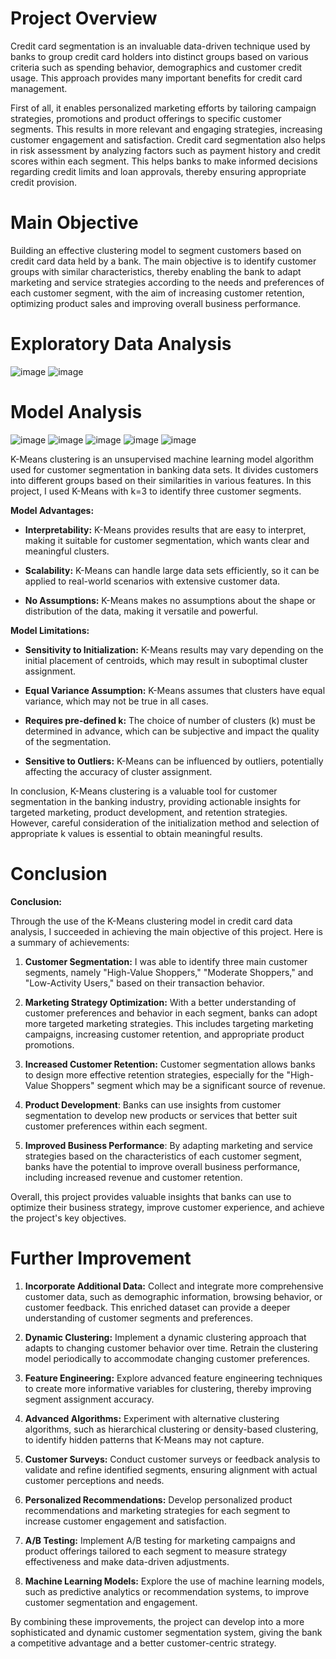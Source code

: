 # Project Overview

Credit card segmentation is an invaluable data-driven technique used by banks to group credit card holders into distinct groups based on various criteria such as spending behavior, demographics and customer credit usage. This approach provides many important benefits for credit card management.

First of all, it enables personalized marketing efforts by tailoring campaign strategies, promotions and product offerings to specific customer segments. This results in more relevant and engaging strategies, increasing customer engagement and satisfaction. Credit card segmentation also helps in risk assessment by analyzing factors such as payment history and credit scores within each segment. This helps banks to make informed decisions regarding credit limits and loan approvals, thereby ensuring appropriate credit provision.

# Main Objective

Building an effective clustering model to segment customers based on credit card data held by a bank. The main objective is to identify customer groups with similar characteristics, thereby enabling the bank to adapt marketing and service strategies according to the needs and preferences of each customer segment, with the aim of increasing customer retention, optimizing product sales and improving overall business performance.

# Exploratory Data Analysis

![image](https://github.com/mohdfattahillah/Completed-Projects/assets/36840127/8f41126d-30e3-4cb3-98ad-5d28431fafaf)
![image](https://github.com/mohdfattahillah/Completed-Projects/assets/36840127/c5c9460c-3672-41b8-bf21-40f0042a7f9f)

# Model Analysis

![image](https://github.com/mohdfattahillah/Completed-Projects/assets/36840127/8d18f88d-5d2d-4573-bb7b-e42a8779f5af)
![image](https://github.com/mohdfattahillah/Completed-Projects/assets/36840127/aee98e08-33c4-47a8-b863-07721634173a)
![image](https://github.com/mohdfattahillah/Completed-Projects/assets/36840127/764100b7-a9e1-4be5-8916-29f8bec72899)
![image](https://github.com/mohdfattahillah/Completed-Projects/assets/36840127/bb663831-6b32-4b9d-a955-670ef6c3825d)
![image](https://github.com/mohdfattahillah/Completed-Projects/assets/36840127/9018f3ad-ec19-4ba2-b897-a101b1f13dc9)

K-Means clustering is an unsupervised machine learning model algorithm used for customer segmentation in banking data sets. It divides customers into different groups based on their similarities in various features. In this project, I used K-Means with k=3 to identify three customer segments.

**Model Advantages:**

- **Interpretability:** K-Means provides results that are easy to interpret, making it suitable for customer segmentation, which wants clear and meaningful clusters.

- **Scalability:** K-Means can handle large data sets efficiently, so it can be applied to real-world scenarios with extensive customer data.

- **No Assumptions:** K-Means makes no assumptions about the shape or distribution of the data, making it versatile and powerful.

**Model Limitations:**

- **Sensitivity to Initialization:** K-Means results may vary depending on the initial placement of centroids, which may result in suboptimal cluster assignment.

- **Equal Variance Assumption:** K-Means assumes that clusters have equal variance, which may not be true in all cases.

- **Requires pre-defined k:** The choice of number of clusters (k) must be determined in advance, which can be subjective and impact the quality of the segmentation.

- **Sensitive to Outliers:** K-Means can be influenced by outliers, potentially affecting the accuracy of cluster assignment.

In conclusion, K-Means clustering is a valuable tool for customer segmentation in the banking industry, providing actionable insights for targeted marketing, product development, and retention strategies. However, careful consideration of the initialization method and selection of appropriate k values is essential to obtain meaningful results.

# Conclusion

**Conclusion:**

Through the use of the K-Means clustering model in credit card data analysis, I succeeded in achieving the main objective of this project. Here is a summary of achievements:

1. **Customer Segmentation:** I was able to identify three main customer segments, namely "High-Value Shoppers," "Moderate Shoppers," and "Low-Activity Users," based on their transaction behavior.

2. **Marketing Strategy Optimization:** With a better understanding of customer preferences and behavior in each segment, banks can adopt more targeted marketing strategies. This includes targeting marketing campaigns, increasing customer retention, and appropriate product promotions.

3. **Increased Customer Retention:** Customer segmentation allows banks to design more effective retention strategies, especially for the "High-Value Shoppers" segment which may be a significant source of revenue.

4. **Product Development**: Banks can use insights from customer segmentation to develop new products or services that better suit customer preferences within each segment.

5. **Improved Business Performance**: By adapting marketing and service strategies based on the characteristics of each customer segment, banks have the potential to improve overall business performance, including increased revenue and customer retention.

Overall, this project provides valuable insights that banks can use to optimize their business strategy, improve customer experience, and achieve the project's key objectives.

# Further Improvement

1. **Incorporate Additional Data:** Collect and integrate more comprehensive customer data, such as demographic information, browsing behavior, or customer feedback. This enriched dataset can provide a deeper understanding of customer segments and preferences.

2. **Dynamic Clustering:** Implement a dynamic clustering approach that adapts to changing customer behavior over time. Retrain the clustering model periodically to accommodate changing customer preferences.

3. **Feature Engineering:** Explore advanced feature engineering techniques to create more informative variables for clustering, thereby improving segment assignment accuracy.

4. **Advanced Algorithms:** Experiment with alternative clustering algorithms, such as hierarchical clustering or density-based clustering, to identify hidden patterns that K-Means may not capture.

5. **Customer Surveys:** Conduct customer surveys or feedback analysis to validate and refine identified segments, ensuring alignment with actual customer perceptions and needs.

6. **Personalized Recommendations:** Develop personalized product recommendations and marketing strategies for each segment to increase customer engagement and satisfaction.

7. **A/B Testing:** Implement A/B testing for marketing campaigns and product offerings tailored to each segment to measure strategy effectiveness and make data-driven adjustments.

8. **Machine Learning Models:** Explore the use of machine learning models, such as predictive analytics or recommendation systems, to improve customer segmentation and engagement.

By combining these improvements, the project can develop into a more sophisticated and dynamic customer segmentation system, giving the bank a competitive advantage and a better customer-centric strategy.
